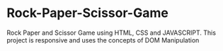# Rock-Paper-Scissor-Game
Rock Paper and Scissor Game using HTML, CSS and JAVASCRIPT. This project is responsive and uses the concepts of DOM Manipulation
